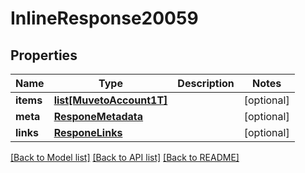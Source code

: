 # InlineResponse20059

## Properties
Name | Type | Description | Notes
------------ | ------------- | ------------- | -------------
**items** | [**list[MuvetoAccount1T]**](MuvetoAccount1T.md) |  | [optional] 
**meta** | [**ResponeMetadata**](ResponeMetadata.md) |  | [optional] 
**links** | [**ResponeLinks**](ResponeLinks.md) |  | [optional] 

[[Back to Model list]](../README.md#documentation-for-models) [[Back to API list]](../README.md#documentation-for-api-endpoints) [[Back to README]](../README.md)


